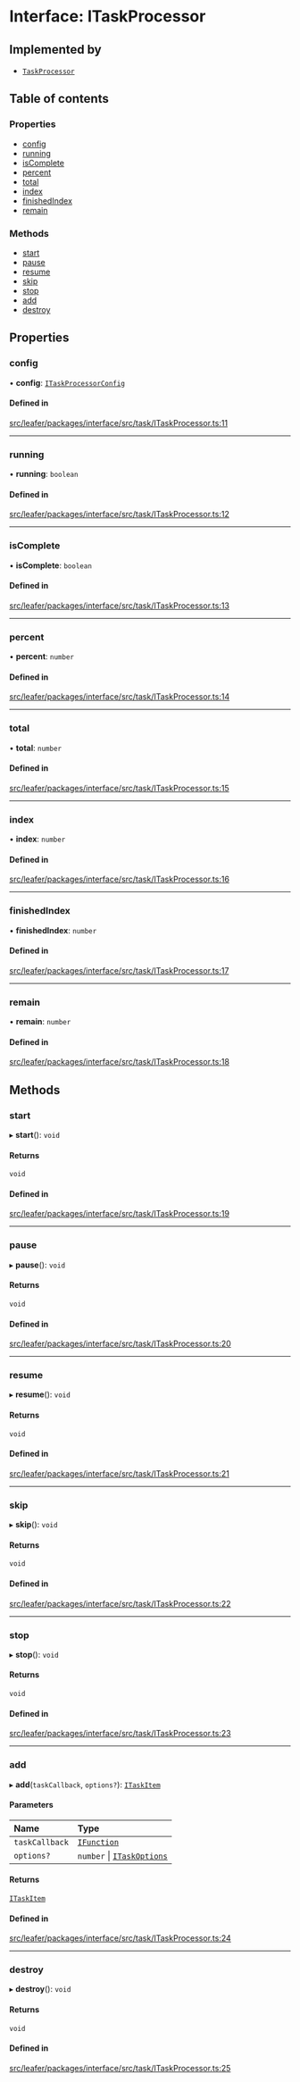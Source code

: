 # Interface: ITaskProcessor

## Implemented by

- [`TaskProcessor`](../classes/TaskProcessor.md)

## Table of contents

### Properties

- [config](ITaskProcessor.md#config)
- [running](ITaskProcessor.md#running)
- [isComplete](ITaskProcessor.md#iscomplete)
- [percent](ITaskProcessor.md#percent)
- [total](ITaskProcessor.md#total)
- [index](ITaskProcessor.md#index)
- [finishedIndex](ITaskProcessor.md#finishedindex)
- [remain](ITaskProcessor.md#remain)

### Methods

- [start](ITaskProcessor.md#start)
- [pause](ITaskProcessor.md#pause)
- [resume](ITaskProcessor.md#resume)
- [skip](ITaskProcessor.md#skip)
- [stop](ITaskProcessor.md#stop)
- [add](ITaskProcessor.md#add)
- [destroy](ITaskProcessor.md#destroy)

## Properties

### config

• **config**: [`ITaskProcessorConfig`](ITaskProcessorConfig.md)

#### Defined in

[src/leafer/packages/interface/src/task/ITaskProcessor.ts:11](https://github.com/leaferjs/leafer/blob/56c6de6d1ac5072088c765b725fa724d56b9e5ef/packages/interface/src/task/ITaskProcessor.ts#L11)

___

### running

• **running**: `boolean`

#### Defined in

[src/leafer/packages/interface/src/task/ITaskProcessor.ts:12](https://github.com/leaferjs/leafer/blob/56c6de6d1ac5072088c765b725fa724d56b9e5ef/packages/interface/src/task/ITaskProcessor.ts#L12)

___

### isComplete

• **isComplete**: `boolean`

#### Defined in

[src/leafer/packages/interface/src/task/ITaskProcessor.ts:13](https://github.com/leaferjs/leafer/blob/56c6de6d1ac5072088c765b725fa724d56b9e5ef/packages/interface/src/task/ITaskProcessor.ts#L13)

___

### percent

• **percent**: `number`

#### Defined in

[src/leafer/packages/interface/src/task/ITaskProcessor.ts:14](https://github.com/leaferjs/leafer/blob/56c6de6d1ac5072088c765b725fa724d56b9e5ef/packages/interface/src/task/ITaskProcessor.ts#L14)

___

### total

• **total**: `number`

#### Defined in

[src/leafer/packages/interface/src/task/ITaskProcessor.ts:15](https://github.com/leaferjs/leafer/blob/56c6de6d1ac5072088c765b725fa724d56b9e5ef/packages/interface/src/task/ITaskProcessor.ts#L15)

___

### index

• **index**: `number`

#### Defined in

[src/leafer/packages/interface/src/task/ITaskProcessor.ts:16](https://github.com/leaferjs/leafer/blob/56c6de6d1ac5072088c765b725fa724d56b9e5ef/packages/interface/src/task/ITaskProcessor.ts#L16)

___

### finishedIndex

• **finishedIndex**: `number`

#### Defined in

[src/leafer/packages/interface/src/task/ITaskProcessor.ts:17](https://github.com/leaferjs/leafer/blob/56c6de6d1ac5072088c765b725fa724d56b9e5ef/packages/interface/src/task/ITaskProcessor.ts#L17)

___

### remain

• **remain**: `number`

#### Defined in

[src/leafer/packages/interface/src/task/ITaskProcessor.ts:18](https://github.com/leaferjs/leafer/blob/56c6de6d1ac5072088c765b725fa724d56b9e5ef/packages/interface/src/task/ITaskProcessor.ts#L18)

## Methods

### start

▸ **start**(): `void`

#### Returns

`void`

#### Defined in

[src/leafer/packages/interface/src/task/ITaskProcessor.ts:19](https://github.com/leaferjs/leafer/blob/56c6de6d1ac5072088c765b725fa724d56b9e5ef/packages/interface/src/task/ITaskProcessor.ts#L19)

___

### pause

▸ **pause**(): `void`

#### Returns

`void`

#### Defined in

[src/leafer/packages/interface/src/task/ITaskProcessor.ts:20](https://github.com/leaferjs/leafer/blob/56c6de6d1ac5072088c765b725fa724d56b9e5ef/packages/interface/src/task/ITaskProcessor.ts#L20)

___

### resume

▸ **resume**(): `void`

#### Returns

`void`

#### Defined in

[src/leafer/packages/interface/src/task/ITaskProcessor.ts:21](https://github.com/leaferjs/leafer/blob/56c6de6d1ac5072088c765b725fa724d56b9e5ef/packages/interface/src/task/ITaskProcessor.ts#L21)

___

### skip

▸ **skip**(): `void`

#### Returns

`void`

#### Defined in

[src/leafer/packages/interface/src/task/ITaskProcessor.ts:22](https://github.com/leaferjs/leafer/blob/56c6de6d1ac5072088c765b725fa724d56b9e5ef/packages/interface/src/task/ITaskProcessor.ts#L22)

___

### stop

▸ **stop**(): `void`

#### Returns

`void`

#### Defined in

[src/leafer/packages/interface/src/task/ITaskProcessor.ts:23](https://github.com/leaferjs/leafer/blob/56c6de6d1ac5072088c765b725fa724d56b9e5ef/packages/interface/src/task/ITaskProcessor.ts#L23)

___

### add

▸ **add**(`taskCallback`, `options?`): [`ITaskItem`](ITaskItem.md)

#### Parameters

| Name | Type |
| :------ | :------ |
| `taskCallback` | [`IFunction`](IFunction.md) |
| `options?` | `number` \| [`ITaskOptions`](ITaskOptions.md) |

#### Returns

[`ITaskItem`](ITaskItem.md)

#### Defined in

[src/leafer/packages/interface/src/task/ITaskProcessor.ts:24](https://github.com/leaferjs/leafer/blob/56c6de6d1ac5072088c765b725fa724d56b9e5ef/packages/interface/src/task/ITaskProcessor.ts#L24)

___

### destroy

▸ **destroy**(): `void`

#### Returns

`void`

#### Defined in

[src/leafer/packages/interface/src/task/ITaskProcessor.ts:25](https://github.com/leaferjs/leafer/blob/56c6de6d1ac5072088c765b725fa724d56b9e5ef/packages/interface/src/task/ITaskProcessor.ts#L25)
